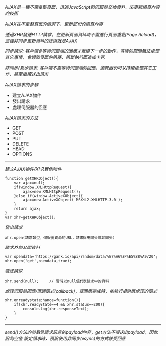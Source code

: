 *AJAX是一種不需重整頁面，透過JavaScript和伺服器交換資料，來更新網頁內容的技術*

*AJAX在不重整頁面的情況下，更新部份的網頁內容*

*透過XHR發送HTTP請求，在更新頁面資料時不需進行頁面重載(Page Reload)，這種非同步更新資料的技術就是AJAX*

*同步請求: 客戶端會等待伺服端的回應才繼續下一步的動作，等待的期間無法處理其它事情，會導致頁面的阻塞，阻斷執行而造成卡死*

*非同步/異步請求: 客戶端不需等待伺服端的回應，瀏覽器仍可以持續處理其它工作，甚至繼續送出請求*

*AJAX請求的步驟*
* 建立AJAX物件
* 發出請求
* 處理伺服器的回應

*AJAX請求的方法*
* GET
* POST
* PUT
* DELETE
* HEAD
* OPTIONS

***

*建立AJAX物件/XHR實例物件*
```
function getXHRObject(){
	var ajax=null;
	if(window.XMLHttpRequest){
		ajax=new XMLHttpRequest();
	}else if(window.ActiveXObject){
		ajax=new ActiveXObject('MSXML2.XMLHTTP.3.0');
	}
	return ajax;
}
var xhr=getXHRObject();
```

*發出請求*
```
xhr.open(請求類型，伺服器資源的URL，請求採用同步或非同步)
```

*請求外部公開資料*
```
var opendata='https://gank.io/api/random/data/%E7%A6%8F%E5%88%A9/20';
xhr.open('get',opendata,true);
```

*發送請求*
```
xhr.send(null);		// 暫時以null值代表請求中的資料
```

*處理伺服器回應/回調函式(callback)，讓回應完成時，能執行相對應處理的函式*
```
xhr.onreadystatechange=function(){
	if(xhr.readyState==4 && xhr.status==200){
		console.log(xhr.responseText);		
	}
}
```

***

*send()方法的參數是請求訊息的payload內容，get方法不得送出payload，因此設為空值*
*設定請求時，預設使用非同步(async)的方式接受回應*